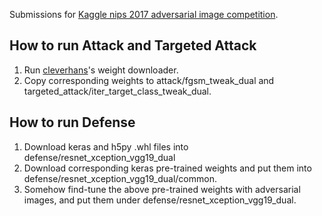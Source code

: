 Submissions for [Kaggle nips 2017 adversarial image competition](https://www.kaggle.com/c/nips-2017-targeted-adversarial-attack).

## How to run Attack and Targeted Attack 
1. Run [cleverhans](https://github.com/tensorflow/cleverhans)'s weight downloader. 
2. Copy corresponding weights to attack/fgsm_tweak_dual and targeted_attack/iter_target_class_tweak_dual.

## How to run Defense 
1. Download keras and h5py .whl files into defense/resnet_xception_vgg19_dual 
2. Download corresponding keras pre-trained weights and put them into defense/resnet_xception_vgg19_dual/common.  
3. Somehow find-tune the above pre-trained weights with adversarial images, and put them under defense/resnet_xception_vgg19_dual.


